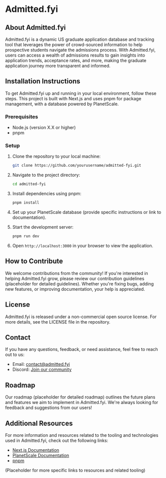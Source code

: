 
# Admitted.fyi

## About Admitted.fyi
Admitted.fyi is a dynamic US graduate application database and tracking tool that leverages the power of crowd-sourced information to help prospective students navigate the admissions process. With Admitted.fyi, users can access a wealth of admissions results to gain insights into application trends, acceptance rates, and more, making the graduate application journey more transparent and informed.

## Installation Instructions
To get Admitted.fyi up and running in your local environment, follow these steps. This project is built with Next.js and uses pnpm for package management, with a database powered by PlanetScale.

### Prerequisites
- Node.js (version X.X or higher)
- pnpm

### Setup
1. Clone the repository to your local machine:
   ```bash
   git clone https://github.com/yourusername/admitted-fyi.git
   ```
2. Navigate to the project directory:
   ```bash
   cd admitted-fyi
   ```
3. Install dependencies using pnpm:
   ```bash
   pnpm install
   ```
4. Set up your PlanetScale database (provide specific instructions or link to documentation).

5. Start the development server:
   ```bash
   pnpm run dev
   ```
6. Open `http://localhost:3000` in your browser to view the application.

## How to Contribute
We welcome contributions from the community! If you're interested in helping Admitted.fyi grow, please review our contribution guidelines (placeholder for detailed guidelines). Whether you're fixing bugs, adding new features, or improving documentation, your help is appreciated.

## License
Admitted.fyi is released under a non-commercial open source license. For more details, see the LICENSE file in the repository.

## Contact
If you have any questions, feedback, or need assistance, feel free to reach out to us:
- Email: [contact@admitted.fyi](mailto:contact@admitted.fyi)
- Discord: [Join our community](https://discord.gg/jj8NCXcrwj)

## Roadmap
Our roadmap (placeholder for detailed roadmap) outlines the future plans and features we aim to implement in Admitted.fyi. We're always looking for feedback and suggestions from our users!

## Additional Resources
For more information and resources related to the tooling and technologies used in Admitted.fyi, check out the following links:
- [Next.js Documentation](https://nextjs.org/docs)
- [PlanetScale Documentation](https://docs.planetscale.com/)
- [pnpm](https://pnpm.io/)

(Placeholder for more specific links to resources and related tooling)
